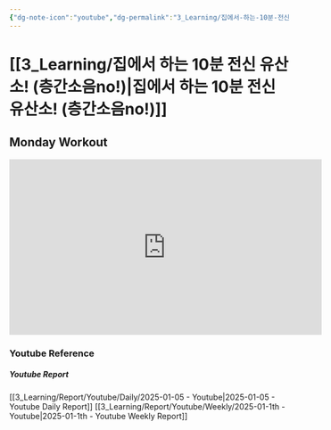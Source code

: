 ```yaml
---
{"dg-note-icon":"youtube","dg-permalink":"3_Learning/집에서-하는-10분-전신-유산소!-(층간소음no!)","created-date":"2025-01-05 1:18:02 pm","date":"2025-01-05","type":"youtube","tags":["youtube","workout"],"aliases":null,"youtuber":"제이제이","channelName":"제이제이살롱드핏","link":"https://www.youtube.com/watch?v=3xI1Vue_XDo","img":"https://img.youtube.com/vi/3xI1Vue_XDo/0.jpg","dg-publish":true,"permalink":"/3_Learning/집에서-하는-10분-전신-유산소!-(층간소음no!)/","dgPassFrontmatter":true,"noteIcon":"youtube"}
---
```


# [[3_Learning/집에서 하는 10분 전신 유산소! (층간소음no!)\|집에서 하는 10분 전신 유산소! (층간소음no!)]]
## Monday Workout


<div class="container-root"><span></span></div><div><div class="container-root"><iframe width="560" height="315" src="https://www.youtube.com/embed/3xI1Vue_XDo" title="YouTube video player" frameborder="0" allow="accelerometer; autoplay; clipboard-write; encrypted-media; gyroscope; picture-in-picture; web-share" allowfullscreen=""></iframe></div></div>















### Youtube Reference
##### Youtube Report
[[3_Learning/Report/Youtube/Daily/2025-01-05 - Youtube\|2025-01-05 - Youtube Daily Report]]
[[3_Learning/Report/Youtube/Weekly/2025-01-1th - Youtube\|2025-01-1th - Youtube Weekly Report]]




